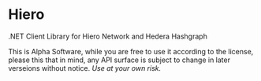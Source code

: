 # Hiero
.NET Client Library for Hiero Network and Hedera Hashgraph

This is Alpha Software, while you are free to use it according
to the license, please this that in mind, any API surface is
subject to change in later verseions without notice.
_Use at your own risk._